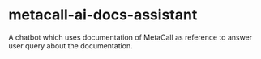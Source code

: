 # metacall-ai-docs-assistant
A chatbot which uses documentation of MetaCall as reference to answer user query about the documentation.
